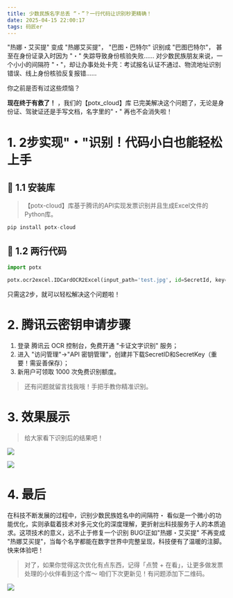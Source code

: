 ```yaml
---
title: 少数民族名字总丢 “・”？一行代码让识别秒更精确！
date: 2025-04-15 22:00:17
tags: 码匠er
---
```



"热娜・艾买提" 变成 "热娜艾买提"，
"巴图・巴特尔" 识别成 "巴图巴特尔"，
甚至在身份证录入时因为 "・" 失踪导致身份核验失败……
对少数民族朋友来说，一个小小的间隔符 "・"，却让办事处处卡壳：考试报名认证不通过、物流地址识别错误、线上身份核验反复报错……

你之前是否有过这些烦恼？

**现在终于有救了！** ，我们的【potx_cloud】库 已完美解决这个问题了，无论是身份证、驾驶证还是手写文档，名字里的"・" 再也不会消失啦！

# 1. 2步实现"・"识别！代码小白也能轻松上手

## 📍 1.1 安装库
> 【potx-cloud】库基于腾讯的API实现发票识别并且生成Excel文件的Python库。
```python
pip install potx-cloud
```
## 📍 1.2 两行代码
```python
import potx

potx.ocr2excel.IDCardOCR2Excel(input_path='test.jpg', id=SecretId, key=SecretKey)
```
只需这2步，就可以轻松解决这个问题啦！

# 2. 腾讯云密钥申请步骤

1. 登录 腾讯云 OCR 控制台，免费开通 "卡证文字识别" 服务；
2. 进入 "访问管理"→"API 密钥管理"，创建并下载SecretID和SecretKey（重要！需妥善保存）；
3. 新用户可领取 1000 次免费识别额度。

> 还有问题就留言找我哦！手把手教你精准识别。

# 3. 效果展示

> 给大家看下识别后的结果吧！

![](https://cdn.jsdelivr.net/gh/wzllby/pic/img/202504152159142.jpg)

![](https://cdn.jsdelivr.net/gh/wzllby/pic/img/202504152159167.jpg)

# 4. 最后

在科技不断发展的过程中，识别少数民族姓名中的间隔符・ 看似是一个微小的功能优化，实则承载着技术对多元文化的深度理解，更折射出科技服务于人的本质追求。这项技术的意义，远不止于修复一个识别 BUG!正如"热娜・艾买提" 不再变成 "热娜艾买提"，当每个名字都能在数字世界中完整呈现，科技便有了温暖的注脚。 快来体验吧！

> 对了，如果你觉得这次优化有点东西，记得「点赞 + 在看」，让更多做发票处理的小伙伴看到这个库～ 咱们下次更新见！有问题添加下二维码。

![](https://cdn.jsdelivr.net/gh/wzllby/pic/img/202504152157373.jpg)